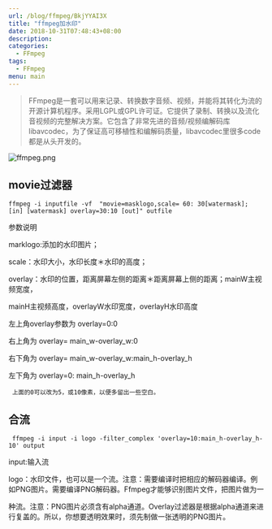 ```yaml
---
url: /blog/ffmpeg/BkjYYAI3X
title: "ffmpeg加水印"
date: 2018-10-31T07:48:43+08:00
description:
categories:
  - FFmpeg
tags:
  - FFmpeg
menu: main
---
```


> FFmpeg是一套可以用来记录、转换数字音频、视频，并能将其转化为流的开源计算机程序。采用LGPL或GPL许可证。它提供了录制、转换以及流化音视频的完整解决方案。它包含了非常先进的音频/视频编解码库libavcodec，为了保证高可移植性和编解码质量，libavcodec里很多code都是从头开发的。

![ffmpeg.png](/static/uploads/BkjYYAI3X/img/ffmpeg_HJ9roRU2Q.png)

## movie过滤器

```
ffmpeg -i inputfile -vf  "movie=masklogo,scale= 60: 30[watermask]; [in] [watermask] overlay=30:10 [out]" outfile

```

参数说明

marklogo:添加的水印图片；

scale：水印大小，水印长度＊水印的高度；

overlay：水印的位置，距离屏幕左侧的距离＊距离屏幕上侧的距离；mainW主视频宽度，

mainH主视频高度，overlayW水印宽度，overlayH水印高度

左上角overlay参数为 overlay=0:0

右上角为 overlay= main\_w-overlay\_w:0

右下角为 overlay= main\_w-overlay\_w:main\_h-overlay\_h

左下角为 overlay=0: main\_h-overlay\_h

```
 上面的0可以改为5，或10像素，以便多留出一些空白。

```

## 合流

```
 ffmpeg -i input -i logo -filter_complex 'overlay=10:main_h-overlay_h-10' output

```

input:输入流

logo：水印文件，也可以是一个流。注意：需要编译时把相应的解码器编译。例如PNG图片。需要编译PNG解码器。Ffmpeg才能够识别图片文件，把图片做为一

种流。注意：PNG图片必须含有alpha通道。Overlay过滤器是根据alpha通道来进行复盖的。所以，你想要透明效果时，须先制做一张透明的PNG图片。